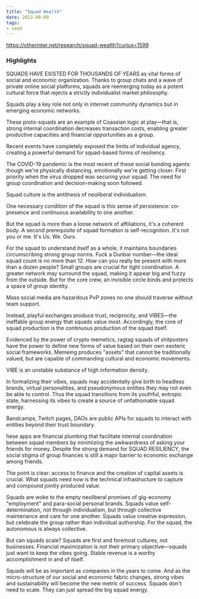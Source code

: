 ```yaml
---
title: "Squad Wealth"
date: 2022-08-09
tags:
- seed
---
```

https://otherinter.net/research/squad-wealth?curius=1599

### Highlights

SQUADS HAVE EXISTED FOR THOUSANDS OF YEARS as vital forms of social and economic organization. Thanks to group chats and a wave of private online social platforms, squads are reemerging today as a potent cultural force that rejects a strictly individualist market philosophy.

Squads play a key role not only in internet community dynamics but in emerging economic networks.

These proto-squads are an example of Coaseian logic at play—that is, strong internal coordination decreases transaction costs, enabling greater productive capacities and financial opportunities as a group.

Recent events have completely exposed the limits of individual agency, creating a powerful demand for squad-based forms of resiliency.

The COVID-19 pandemic is the most recent of these social bonding agents: though we're physically distancing, emotionally we're getting closer. First priority when the virus dropped was securing your squad. The need for group coordination and decision-making soon followed.

Squad culture is the antithesis of neoliberal individualism.

One necessary condition of the squad is this sense of persistence: co-presence and continuous availability to one another.

But the squad is more than a loose network of affiliations, it's a coherent body. A second prerequisite of squad formation is self-recognition. It's not you or me. It's Us. We. Ours.

For the squad to understand itself as a whole, it maintains boundaries circumscribing strong group norms. Fuck a Dunbar number—the ideal squad count is no more than 12. How can you really be present with more than a dozen people? Small groups are crucial for tight coordination. A greater network may surround the squad, making it appear big and fuzzy from the outside. But for the core crew, an invisible circle binds and protects a space of group identity.

Mass social media are hazardous PvP zones no one should traverse without team support.

Instead, playful exchanges produce trust, reciprocity, and VIBES—the ineffable group energy that squads value most. Accordingly, the core of squad production is the continuous production of the squad itself.

Evidenced by the power of crypto memetics, ragtag squads of shitposters have the power to define new forms of value based on their own esoteric social frameworks. Memeing produces "assets" that cannot be traditionally valued, but are capable of commanding cultural and economic movements.

VIBE is an unstable substance of high information density.

In formalizing their vibes, squads may accidentally give birth to headless brands, virtual personalities, and pseudonymous entities they may not even be able to control. Thus the squad transitions from its youthful, entropic state, harnessing its vibes to create a source of unfathomable squad energy.

Bandcamps, Twitch pages, DAOs are public APIs for squads to interact with entities beyond their trust boundary.

hese apps are financial plumbing that facilitate internal coordination between squad members by minimizing the awkwardness of asking your friends for money. Despite the strong demand for SQUAD RESILIENCY, the social stigma of group finances is still a major barrier to economic exchange among friends.

The point is clear: access to finance and the creation of capital assets is crucial. What squads need now is the technical infrastructure to capture and compound jointly produced value.

Squads are woke to the empty neoliberal promises of gig-economy "employment" and para-social personal brands. Squads value self-determination, not through individualism, but through collective maintenance and care for one another. Squads value creative expression, but celebrate the group rather than individual authorship. For the squad, the autonomous is always collective.

But can squads scale? Squads are first and foremost cultures, not businesses. Financial maximization is not their primary objective—squads just want to keep the vibes going. Stable revenue is a worthy accomplishment in and of itself.

Squads will be as important as companies in the years to come. And as the micro-structure of our social and economic fabric changes, strong vibes and sustainability will become the new metric of success. Squads don't need to scale. They can just spread the big squad energy.



